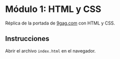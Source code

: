 # Módulo 1: HTML y CSS
Réplica de la portada de [9gag.com](https://9gag.com/) con HTML y CSS.

## Instrucciones
Abrir el archivo ``index.html`` en el navegador. 